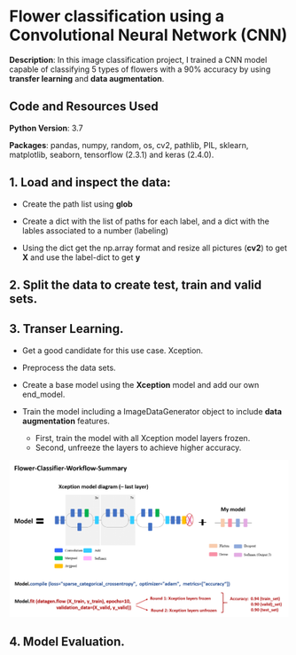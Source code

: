 # Flower classification using a Convolutional Neural Network (CNN)

**Description**: In this image classification project, I trained a CNN model capable of classifying 5 types of flowers with a 90% accuracy by using **transfer learning** and **data augmentation**.

## Code and Resources Used

**Python Version**: 3.7

**Packages**: pandas, numpy, random, os, cv2, pathlib, PIL, sklearn, matplotlib, seaborn, tensorflow (2.3.1) and keras (2.4.0).

## 1. Load  and inspect the data:

   * Create the path list using **glob**
    
   * Create a dict with the list of paths for each label, and a dict with the lables associated to a number (labeling)
    
   * Using the dict get the np.array format and resize all pictures (**cv2**) to get **X** and use the label-dict to get **y**
   
## 2. **Split** the data to create test, train and valid sets.

## 3. **Transer Learning**. 

 * Get a good candidate for this use case. Xception.
 * Preprocess the data sets.
 * Create a base model using the **Xception** model and add our own end_model.
 * Train the model including a ImageDataGenerator object to include **data augmentation** features.
    
     * First, train the model with all Xception model layers frozen.
     * Second, unfreeze the layers to achieve higher accuracy.
     
 <img src="figures/summary_flower_classifier_workflow.png" width="1000"/> 
 
 ## 4. Model Evaluation.
 
 
